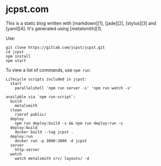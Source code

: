 # jcpst.com

This is a static blog written with [markdown][1], [jade][2], [stylus][3] and [yaml][4]. It's generated using [metalsmith][1].


Use:

    git clone https://gitlab.com/jcpst/jcpst.git
    cd jcpst
    npm install
    npm start

To view a list of commands, use `npm run`:

    Lifecycle scripts included in jcpst:
      start
        parallelshell 'npm run server -s' 'npm run watch -s'
    
    available via `npm run-script`:
      build
        metalsmith
      clean
        rimraf public/
      deploy
        npm run deploy:build -s && npm run deploy:run -s
      deploy:build
        docker build --tag jcpst .
      deploy:run
        docker run -p 3000:3000 -d jcpst
      server
        http-server
      watch
        watch metalsmith src/ layouts/ -d


